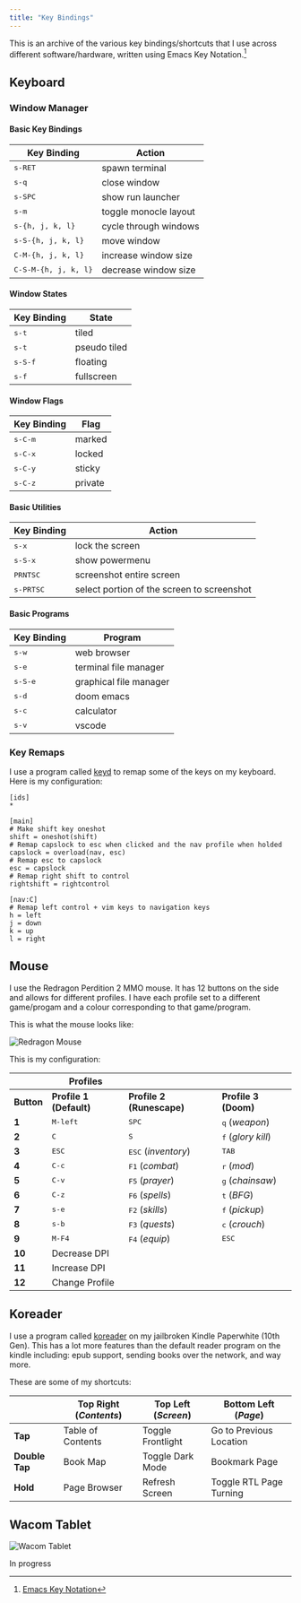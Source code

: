 ```yaml
---
title: "Key Bindings"
---
```


This is an archive of the various key bindings/shortcuts that I use across different software/hardware, written using Emacs Key Notation.[^1]

[^1]: [Emacs Key Notation](https://www.emacswiki.org/emacs/EmacsKeyNotation)

## Keyboard

### Window Manager

#### Basic Key Bindings
| **Key Binding**               | **Action**            |
|-------------------------------|-----------------------|
| <kbd>s-RET</kbd>              | spawn terminal        |
| <kbd>s-q</kbd>                | close window          |
| <kbd>s-SPC</kbd>              | show run launcher     |
| <kbd>s-m</kbd>                | toggle monocle layout |
| <kbd>s-{h, j, k, l}</kbd>     | cycle through windows |
| <kbd>s-S-{h, j, k, l}</kbd>   | move window           |
| <kbd>C-M-{h, j, k, l}</kbd>   | increase window size  |
| <kbd>C-S-M-{h, j, k, l}</kbd> | decrease window size  |

#### Window States
| **Key Binding**   | **State**               |
|-------------------|-------------------------|
| <kbd>s-t</kbd>    | tiled                   |
| <kbd>s-t</kbd>    | pseudo tiled            |
| <kbd>s-S-f</kbd>  | floating                |
| <kbd>s-f</kbd>    | fullscreen              |

#### Window Flags
| **Key Binding**  | **Flag** |
|------------------|----------|
| <kbd>s-C-m</kbd> | marked   |
| <kbd>s-C-x</kbd> | locked   |
| <kbd>s-C-y</kbd> | sticky   |
| <kbd>s-C-z</kbd> | private  |

#### Basic Utilities
| **Key Binding**    | **Action**                                 |
|--------------------|--------------------------------------------|
| <kbd>s-x</kbd>     | lock the screen                            |
| <kbd>s-S-x</kbd>   | show powermenu                             |
| <kbd>PRNTSC</kbd>  | screenshot entire screen                   |
| <kbd>s-PRTSC</kbd> | select portion of the screen to screenshot |

#### Basic Programs
| **Key Binding**  | **Program**            |
|------------------|------------------------|
| <kbd>s-w</kbd>   | web browser            |
| <kbd>s-e</kbd>   | terminal file manager  |
| <kbd>s-S-e</kbd> | graphical file manager |
| <kbd>s-d</kbd>   | doom emacs             |
| <kbd>s-c</kbd>   | calculator             |
| <kbd>s-v</kbd>   | vscode                 |

### Key Remaps

I use a program called [keyd](https://github.com/rvaiya/keyd) to remap some of the keys on my keyboard.
Here is my configuration:

``` shell
[ids]
*

[main]
# Make shift key oneshot
shift = oneshot(shift)
# Remap capslock to esc when clicked and the nav profile when holded
capslock = overload(nav, esc)
# Remap esc to capslock
esc = capslock
# Remap right shift to control
rightshift = rightcontrol

[nav:C]
# Remap left control + vim keys to navigation keys
h = left
j = down
k = up
l = right
```

## Mouse

I use the Redragon Perdition 2 MMO mouse.
It has 12 buttons on the side and allows for different profiles. 
I have each profile set to a different game/progam and a colour corresponding to that game/program.

This is what the mouse looks like:

![Redragon Mouse](/images/redragon_mouse.webp)

This is my configuration:

|            | **Profiles**            |                              |                             |
|------------|-------------------------|------------------------------|-----------------------------|
| **Button** | **Profile 1 (Default)** | **Profile 2 (Runescape)**    | **Profile 3 (Doom)**        |
| **1**      | <kbd>M-left</kbd>       | <kbd>SPC</kbd>               | <kbd>q</kbd> (*weapon*)     |
| **2**      | <kbd>C</kbd>            | <kbd>S</kbd>                 | <kbd>f</kbd> (*glory kill*) |
| **3**      | <kbd>ESC</kbd>          | <kbd>ESC</kbd> (*inventory*) | <kbd>TAB</kbd>              |
| **4**      | <kbd>C-c</kbd>          | <kbd>F1</kbd> (*combat*)     | <kbd>r</kbd> (*mod*)        |
| **5**      | <kbd>C-v</kbd>          | <kbd>F5</kbd> (*prayer*)     | <kbd>g</kbd> (*chainsaw*)   |
| **6**      | <kbd>C-z</kbd>          | <kbd>F6</kbd> (*spells*)     | <kbd>t</kbd> (*BFG*)        |
| **7**      | <kbd>s-e</kbd>          | <kbd>F2</kbd> (*skills*)     | <kbd>f</kbd> (*pickup*)     |
| **8**      | <kbd>s-b</kbd>          | <kbd>F3</kbd> (*quests*)     | <kbd>c</kbd> (*crouch*)     |
| **9**      | <kbd>M-F4</kbd>         | <kbd>F4</kbd> (*equip*)      | <kbd>ESC</kbd>              |
| **10**     | Decrease DPI            |                              |                             |
| **11**     | Increase DPI            |                              |                             |
| **12**     | Change Profile          |                              |                             |

## Koreader

I use a program called [koreader](https://koreader.rocks/) on my jailbroken Kindle Paperwhite (10th Gen).
This has a lot more features than the default reader program on the kindle including: epub support, sending books over the network, and way more.

These are some of my shortcuts:

|                | **Top Right (_Contents_)** | **Top Left (_Screen_)** | **Bottom Left (_Page_)** |
|----------------|----------------------------|-------------------------|--------------------------|
| **Tap**        | Table of Contents          | Toggle Frontlight       | Go to Previous Location  |
| **Double Tap** | Book Map                   | Toggle Dark Mode        | Bookmark Page            |
| **Hold**       | Page Browser               | Refresh Screen          | Toggle RTL Page Turning  |

## Wacom Tablet

![Wacom Tablet](/images/wacom_tablet.webp)

In progress
